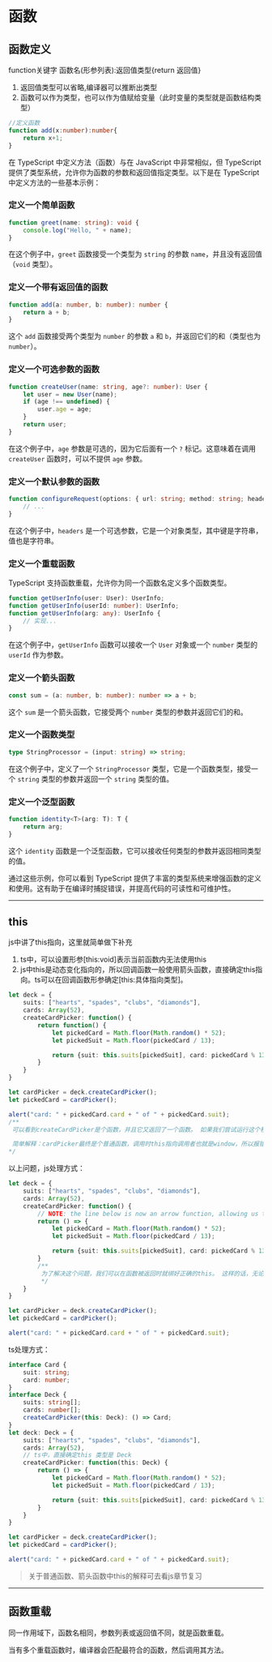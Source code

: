 # 函数

## 函数定义

function关键字 函数名(形参列表):返回值类型{return 返回值}

1. 返回值类型可以省略,编译器可以推断出类型
2. 函数可以作为类型，也可以作为值赋给变量（此时变量的类型就是函数结构类型）

```typescript
//定义函数
function add(x:number):number{
    return x+1;
}
```

在 TypeScript 中定义方法（函数）与在 JavaScript 中非常相似，但 TypeScript 提供了类型系统，允许你为函数的参数和返回值指定类型。以下是在 TypeScript 中定义方法的一些基本示例：

### 定义一个简单函数

```typescript
function greet(name: string): void {
    console.log("Hello, " + name);
}
```

在这个例子中，`greet` 函数接受一个类型为 `string` 的参数 `name`，并且没有返回值（`void` 类型）。

### 定义一个带有返回值的函数

```typescript
function add(a: number, b: number): number {
    return a + b;
}
```

这个 `add` 函数接受两个类型为 `number` 的参数 `a` 和 `b`，并返回它们的和（类型也为 `number`）。

### 定义一个可选参数的函数

```typescript
function createUser(name: string, age?: number): User {
    let user = new User(name);
    if (age !== undefined) {
        user.age = age;
    }
    return user;
}
```

在这个例子中，`age` 参数是可选的，因为它后面有一个 `?` 标记。这意味着在调用 `createUser` 函数时，可以不提供 `age` 参数。

### 定义一个默认参数的函数

```typescript
function configureRequest(options: { url: string; method: string; headers?: { [key: string]: string } }): Request {
    // ...
}
```

在这个例子中，`headers` 是一个可选参数，它是一个对象类型，其中键是字符串，值也是字符串。

### 定义一个重载函数

TypeScript 支持函数重载，允许你为同一个函数名定义多个函数类型。

```typescript
function getUserInfo(user: User): UserInfo;
function getUserInfo(userId: number): UserInfo;
function getUserInfo(arg: any): UserInfo {
    // 实现...
}
```

在这个例子中，`getUserInfo` 函数可以接收一个 `User` 对象或一个 `number` 类型的 `userId` 作为参数。

### 定义一个箭头函数

```typescript
const sum = (a: number, b: number): number => a + b;
```

这个 `sum` 是一个箭头函数，它接受两个 `number` 类型的参数并返回它们的和。

### 定义一个函数类型

```typescript
type StringProcessor = (input: string) => string;
```

在这个例子中，定义了一个 `StringProcessor` 类型，它是一个函数类型，接受一个 `string` 类型的参数并返回一个 `string` 类型的值。

### 定义一个泛型函数

```typescript
function identity<T>(arg: T): T {
    return arg;
}
```

这个 `identity` 函数是一个泛型函数，它可以接收任何类型的参数并返回相同类型的值。

通过这些示例，你可以看到 TypeScript 提供了丰富的类型系统来增强函数的定义和使用。这有助于在编译时捕捉错误，并提高代码的可读性和可维护性。

---

## this

js中讲了this指向，这里就简单做下补充

1. ts中，可以设置形参[this:void]表示当前函数内无法使用this
2. js中this是动态变化指向的，所以回调函数一般使用箭头函数，直接确定this指向。ts可以在回调函数形参确定[this:具体指向类型]。

```typescript
let deck = {
    suits: ["hearts", "spades", "clubs", "diamonds"],
    cards: Array(52),
    createCardPicker: function() {
        return function() {
            let pickedCard = Math.floor(Math.random() * 52);
            let pickedSuit = Math.floor(pickedCard / 13);

            return {suit: this.suits[pickedSuit], card: pickedCard % 13};
        }
    }
}

let cardPicker = deck.createCardPicker();
let pickedCard = cardPicker();

alert("card: " + pickedCard.card + " of " + pickedCard.suit);
/**
 可以看到createCardPicker是个函数，并且它又返回了一个函数。 如果我们尝试运行这个程序，会发现它并没有弹出对话框而是报错了。 因为 createCardPicker返回的函数里的this被设置成了window而不是deck对象。 因为我们只是独立的调用了 cardPicker()。 顶级的非方法式调用会将 this视为window。 （注意：在严格模式下， this为undefined而不是window）。

 简单解释：cardPicker最终是个普通函数，调用时this指向调用者也就是window，所以报错。
*/
```

以上问题，js处理方式：

```typescript
let deck = {
    suits: ["hearts", "spades", "clubs", "diamonds"],
    cards: Array(52),
    createCardPicker: function() {
        // NOTE: the line below is now an arrow function, allowing us to capture 'this' right here
        return () => {
            let pickedCard = Math.floor(Math.random() * 52);
            let pickedSuit = Math.floor(pickedCard / 13);

            return {suit: this.suits[pickedSuit], card: pickedCard % 13};
        }
        /**
         为了解决这个问题，我们可以在函数被返回时就绑好正确的this。 这样的话，无论之后怎么使用它，都会引用绑定的‘deck’对象。 我们需要改变函数表达式来使用ECMAScript 6箭头语法。 箭头函数能保存函数创建时的 this值，而不是调用时的值：
         */
    }
}

let cardPicker = deck.createCardPicker();
let pickedCard = cardPicker();

alert("card: " + pickedCard.card + " of " + pickedCard.suit);
```

ts处理方式：

```typescript
interface Card {
    suit: string;
    card: number;
}
interface Deck {
    suits: string[];
    cards: number[];
    createCardPicker(this: Deck): () => Card;
}
let deck: Deck = {
    suits: ["hearts", "spades", "clubs", "diamonds"],
    cards: Array(52),
    // ts中，直接确定this 类型是 Deck
    createCardPicker: function(this: Deck) {
        return () => {
            let pickedCard = Math.floor(Math.random() * 52);
            let pickedSuit = Math.floor(pickedCard / 13);

            return {suit: this.suits[pickedSuit], card: pickedCard % 13};
        }
    }
}

let cardPicker = deck.createCardPicker();
let pickedCard = cardPicker();

alert("card: " + pickedCard.card + " of " + pickedCard.suit);
```

>关于普通函数、箭头函数中this的解释可去看js章节复习

---

## 函数重载

同一作用域下，函数名相同，参数列表或返回值不同，就是函数重载。

当有多个重载函数时，编译器会匹配最符合的函数，然后调用其方法。
